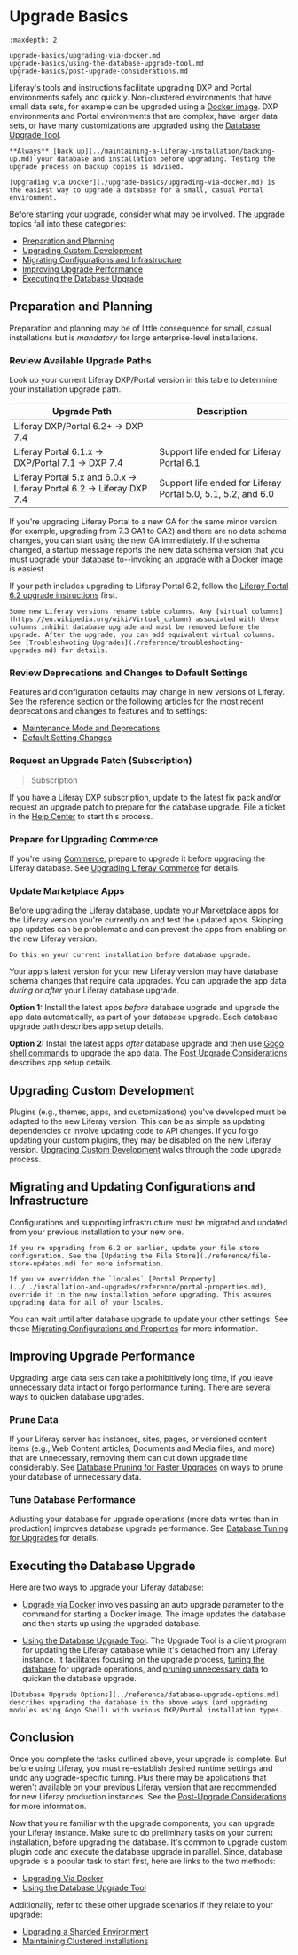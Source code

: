 # Upgrade Basics

```{toctree}
:maxdepth: 2

upgrade-basics/upgrading-via-docker.md
upgrade-basics/using-the-database-upgrade-tool.md
upgrade-basics/post-upgrade-considerations.md
```

Liferay's tools and instructions facilitate upgrading DXP and Portal environments safely and quickly. Non-clustered environments that have small data sets, for example can be upgraded using a [Docker image](./upgrade-basics/upgrading-via-docker.md). DXP environments and Portal environments that are complex, have larger data sets, or have many customizations are upgraded using the [Database Upgrade Tool](./upgrade-basics/using-the-database-upgrade-tool.md).

```{warning}
**Always** [back up](../maintaining-a-liferay-installation/backing-up.md) your database and installation before upgrading. Testing the upgrade process on backup copies is advised.
```

```{note}
[Upgrading via Docker](./upgrade-basics/upgrading-via-docker.md) is the easiest way to upgrade a database for a small, casual Portal environment.
```

Before starting your upgrade, consider what may be involved. The upgrade topics fall into these categories:

* [Preparation and Planning](#preparation-and-planning)
* [Upgrading Custom Development](#upgrading-custom-development)
* [Migrating Configurations and Infrastructure](#migrating-and-updating-configurations-and-infrastructure)
* [Improving Upgrade Performance](#improving-upgrade-performance)
* [Executing the Database Upgrade](#executing-the-database-upgrade)

## Preparation and Planning

Preparation and planning may be of little consequence for small, casual installations but is *mandatory* for large enterprise-level installations.

### Review Available Upgrade Paths

Look up your current Liferay DXP/Portal version in this table to determine your installation upgrade path.

| Upgrade Path                            | Description |
| --------------------------------------- | ----------- |
| Liferay DXP/Portal 6.2+ &rarr; DXP 7.4      |             |
| Liferay Portal 6.1.x &rarr; DXP/Portal 7.1 &rarr; DXP 7.4 | Support life ended for Liferay Portal 6.1 |
| Liferay Portal 5.x and 6.0.x &rarr; Liferay Portal 6.2 &rarr; Liferay DXP 7.4 | Support life ended for Liferay Portal 5.0, 5.1, 5.2, and 6.0 |

If you're upgrading Liferay Portal to a new GA for the same minor version (for example, upgrading from 7.3 GA1 to GA2) and there are no data schema changes, you can start using the new GA immediately. If the schema changed, a startup message reports the new data schema version that you must [upgrade your database to](#executing-the-database-upgrade)--invoking an upgrade with a [Docker image](./upgrade-basics/upgrading-via-docker.md) is easiest.

If your path includes upgrading to Liferay Portal 6.2, follow the [Liferay Portal 6.2 upgrade instructions](https://help.liferay.com/hc/en-us/articles/360017903232-Upgrading-Liferay) first.

```{note}
Some new Liferay versions rename table columns. Any [virtual columns](https://en.wikipedia.org/wiki/Virtual_column) associated with these columns inhibit database upgrade and must be removed before the upgrade. After the upgrade, you can add equivalent virtual columns. See [Troubleshooting Upgrades](./reference/troubleshooting-upgrades.md) for details.
```

### Review Deprecations and Changes to Default Settings

Features and configuration defaults may change in new versions of Liferay. See the reference section or the following articles for the most recent deprecations and changes to features and to settings:

* [Maintenance Mode and Deprecations](./reference/maintenance-mode-and-deprecations-in-7-3.md)
* [Default Setting Changes](./reference/default-setting-changes-in-7-3.md)

### Request an Upgrade Patch (Subscription)

> Subscription

If you have a Liferay DXP subscription, update to the latest fix pack and/or request an upgrade patch to prepare for the database upgrade. File a ticket in the [Help Center](https://help.liferay.com/hc/requests/new) to start this process.

### Prepare for Upgrading Commerce

If you're using [Commerce](https://learn.liferay.com/commerce/latest/en/index.html), prepare to upgrade it before upgrading the Liferay database. See [Upgrading Liferay Commerce](https://learn.liferay.com/commerce/latest/en/installation-and-upgrades/upgrading-liferay-commerce.html) for details.

### Update Marketplace Apps

Before upgrading the Liferay database, update your Marketplace apps for the Liferay version you're currently on and test the updated apps. Skipping app updates can be problematic and can prevent the apps from enabling on the new Liferay version.

```{important}
Do this on your current installation before database upgrade.
```

Your app's latest version for your new Liferay version may have database schema changes that require data upgrades. You can upgrade the app data *during* or *after* your Liferay database upgrade.

**Option 1:** Install the latest apps *before* database upgrade and upgrade the app data automatically, as part of your database upgrade. Each database upgrade path describes app setup details.

**Option 2:** Install the latest apps *after* database upgrade and then use [Gogo shell commands](./upgrade-stability-and-performance/upgrading-modules-using-gogo-shell.md) to upgrade the app data. The [Post Upgrade Considerations](./upgrade-basics/post-upgrade-considerations.md) describes app setup details.

## Upgrading Custom Development

Plugins (e.g., themes, apps, and customizations) you've developed must be adapted to the new Liferay version. This can be as simple as updating dependencies or involve updating code to API changes. If you forgo updating your custom plugins, they may be disabled on the new Liferay version. [Upgrading Custom Development](./upgrading-custom-development.md) walks through the code upgrade process.

## Migrating and Updating Configurations and Infrastructure

Configurations and supporting infrastructure must be migrated and updated from your previous installation to your new one.

```{important}
If you're upgrading from 6.2 or earlier, update your file store configuration. See the [Updating the File Store](./reference/file-store-updates.md) for more information.
```

```{important}
If you've overridden the `locales` [Portal Property](../../installation-and-upgrades/reference/portal-properties.md), override it in the new installation before upgrading. This assures upgrading data for all of your locales.
```

You can wait until after database upgrade to update your other settings. See these [Migrating Configurations and Properties](./migrating-configurations-and-properties.md) for more information.

## Improving Upgrade Performance

Upgrading large data sets can take a prohibitively long time, if you leave unnecessary data intact or forgo performance tuning. There are several ways to quicken database upgrades.

### Prune Data

If your Liferay server has instances, sites, pages, or versioned content items (e.g., Web Content articles, Documents and Media files, and more) that are unnecessary, removing them can cut down upgrade time considerably. See [Database Pruning for Faster Upgrades](./upgrade-stability-and-performance/database-pruning-for-faster-upgrades.md) on ways to prune your database of unnecessary data.

### Tune Database Performance

Adjusting your database for upgrade operations (more data writes than in production) improves database upgrade performance. See [Database Tuning for Upgrades](./upgrade-stability-and-performance/database-tuning-for-upgrades.md) for details.

## Executing the Database Upgrade

Here are two ways to upgrade your Liferay database:

* [Upgrade via Docker](./upgrade-basics/upgrading-via-docker.md) involves passing an auto upgrade parameter to the command for starting a Docker image. The image updates the database and then starts up using the upgraded database.

* [Using the Database Upgrade Tool](./upgrade-basics/using-the-database-upgrade-tool.md). The Upgrade Tool is a client program for updating the Liferay database while it's detached from any Liferay instance. It facilitates focusing on the upgrade process, [tuning the database](./upgrade-stability-and-performance/database-tuning-for-upgrades.md) for upgrade operations, and [pruning unnecessary data](./upgrade-stability-and-performance/database-pruning-for-faster-upgrades.md) to quicken the database upgrade.

```{note}
[Database Upgrade Options](../reference/database-upgrade-options.md) describes upgrading the database in the above ways (and upgrading modules using Gogo Shell) with various DXP/Portal installation types.
```

## Conclusion

Once you complete the tasks outlined above, your upgrade is complete. But before using Liferay, you must re-establish desired runtime settings and undo any upgrade-specific tuning. Plus there may be applications that weren't available on your previous Liferay version that are recommended for new Liferay production instances. See the [Post-Upgrade Considerations](./upgrade-basics/post-upgrade-considerations.md) for more information.

Now that you're familiar with the upgrade components, you can upgrade your Liferay instance. Make sure to do preliminary tasks on your current installation, before upgrading the database. It's common to upgrade custom plugin code and execute the database upgrade in parallel. Since, database upgrade is a popular task to start first, here are links to the two methods:

* [Upgrading Via Docker](./upgrade-basics/upgrading-via-docker.md)
* [Using the Database Upgrade Tool](./upgrade-basics/using-the-database-upgrade-tool.md)

Additionally, refer to these other upgrade scenarios if they relate to your upgrade:

* [Upgrading a Sharded Environment](./other-upgrade-scenarios/upgrading-a-sharded-environment.md)
* [Maintaining Clustered Installations](../maintaining-a-liferay-installation/maintaining-clustered-installations.md)